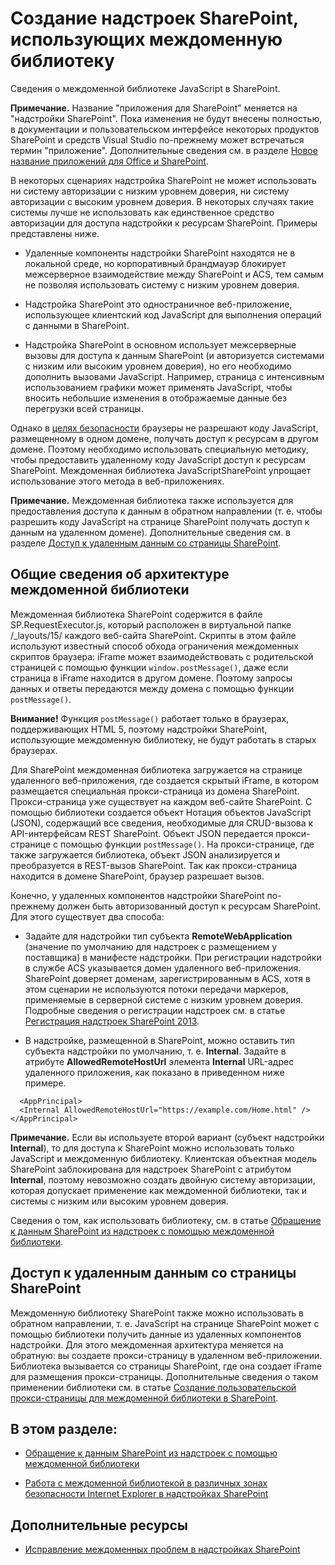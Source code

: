 # <a name="creating-sharepoint-add-ins-that-use-the-cross-domain-library"></a>Создание надстроек SharePoint, использующих междоменную библиотеку
Сведения о междоменной библиотеке JavaScript в SharePoint.
 

 **Примечание.** Название "приложения для SharePoint" меняется на "надстройки SharePoint". Пока изменения не будут внесены полностью, в документации и пользовательском интерфейсе некоторых продуктов SharePoint и средств Visual Studio по-прежнему может встречаться термин "приложение". Дополнительные сведения см. в разделе [Новое название приложений для Office и SharePoint](new-name-for-apps-for-sharepoint#bk_newname).
 

В некоторых сценариях надстройка SharePoint не может использовать ни систему авторизации с низким уровнем доверия, ни систему авторизации с высоким уровнем доверия. В некоторых случаях такие системы лучше не использовать как единственное средство авторизации для доступа надстройки к ресурсам SharePoint. Примеры представлены ниже.
 

- Удаленные компоненты надстройки SharePoint находятся не в локальной среде, но корпоративный брандмауэр блокирует межсерверное взаимодействие между SharePoint и ACS, тем самым не позволяя использовать систему с низким уровнем доверия.
    
 
- Надстройка SharePoint это одностраничное веб-приложение, использующее клиентский код JavaScript для выполнения операций с данными в SharePoint.
    
 
- Надстройка SharePoint в основном использует межсерверные вызовы для доступа к данным SharePoint (и авторизуется системами с низким или высоким уровнем доверия), но его необходимо дополнить вызовами JavaScript. Например, страница с интенсивным использованием графики может применять JavaScript, чтобы вносить небольшие изменения в отображаемые данные без перегрузки всей страницы.
    
 
Однако в  [целях безопасности](http://msdn.microsoft.com/ru-ru/library%28d=robot%29/cc709423(d=robot,l=en-us,v=vs.85).aspx) браузеры не разрешают коду JavaScript, размещенному в одном домене, получать доступ к ресурсам в другом домене. Поэтому необходимо использовать специальную методику, чтобы предоставить удаленному коду JavaScript доступ к ресурсам SharePoint. Междоменная библиотека JavaScriptSharePoint упрощает использование этого метода в веб-приложениях.
 

 **Примечание.** Междоменная библиотека также используется для предоставления доступа к данным в обратном направлении (т. е. чтобы разрешить коду JavaScript на странице SharePoint получать доступ к данным на удаленном домене). Дополнительные сведения см. в разделе [Доступ к удаленным данным со страницы SharePoint](#ReverseDirection).
 


## <a name="understand-the-architecture-of-the-cross-domain-library"></a>Общие сведения об архитектуре междоменной библиотеки

Междоменная библиотека SharePoint содержится в файле SP.RequestExecutor.js, который расположен в виртуальной папке /_layouts/15/ каждого веб-сайта SharePoint. Скрипты в этом файле используют известный способ обхода ограничения междоменных скриптов браузера: iFrame может взаимодействовать с родительской страницей с помощью функции  `window.postMessage()`, даже если страница в iFrame находится в другом домене. Поэтому запросы данных и ответы передаются между домена с помощью функции  `postMessage()`.
 

 

 **Внимание!** Функция `postMessage()` работает только в браузерах, поддерживающих HTML 5, поэтому надстройки SharePoint, использующие междоменную библиотеку, не будут работать в старых браузерах.
 

Для SharePoint междоменная библиотека загружается на странице удаленного веб-приложения, где создается скрытый iFrame, в котором размещается специальная прокси-страница из домена SharePoint. Прокси-страница уже существует на каждом веб-сайте SharePoint. С помощью библиотеки создается объект Нотация объектов JavaScript (JSON), содержащий все сведения, необходимые для CRUD-вызова к API-интерфейсам REST SharePoint. Объект JSON передается прокси-странице с помощью функции  `postMessage()`. На прокси-странице, где также загружается библиотека, объект JSON анализируется и преобразуется в REST-вызов SharePoint. Так как прокси-страница находится в домене SharePoint, браузер разрешает вызов.
 

 
Конечно, у удаленных компонентов надстройки SharePoint по-прежнему должен быть авторизованный доступ к ресурсам SharePoint. Для этого существует два способа:
 

 

- Задайте для надстройки тип субъекта **RemoteWebApplication** (значение по умолчанию для надстроек с размещением у поставщика) в манифесте надстройки. При регистрации надстройки в службе ACS указывается домен удаленного веб-приложения. SharePoint доверяет доменам, зарегистрированным в ACS, хотя в этом сценарии не используются потоки передачи маркеров, применяемые в серверной системе с низким уровнем доверия. Подробные сведения о регистрации надстроек см. в статье [Регистрация надстроек SharePoint 2013](register-sharepoint-add-ins-2013). 
    
 
- В надстройке, размещенной в SharePoint, можно оставить тип субъекта надстройки по умолчанию, т. е. **Internal**. Задайте в атрибуте **AllowedRemoteHostUrl** элемента **Internal** URL-адрес удаленного приложения, как показано в приведенном ниже примере.
    
```
  <AppPrincipal>
  <Internal AllowedRemoteHostUrl="https://example.com/Home.html" />
</AppPrincipal>
```


 **Примечание.** Если вы используете второй вариант (субъект надстройки **Internal**), то для доступа к SharePoint можно использовать только JavaScript и междоменную библиотеку. Клиентская объектная модель SharePoint заблокирована для надстроек SharePoint с атрибутом **Internal**, поэтому невозможно создать двойную систему авторизации, которая допускает применение как междоменной библиотеки, так и системы с низким или высоким уровнем доверия.
 

Сведения о том, как использовать библиотеку, см. в статье [Обращение к данным SharePoint из надстроек с помощью междоменной библиотеки](access-sharepoint-2013-data-from-add-ins-using-the-cross-domain-library).
 

 

## <a name="access-remote-data-from-a-sharepoint-page"></a>Доступ к удаленным данным со страницы SharePoint
<a name="ReverseDirection"> </a>

Междоменную библиотеку SharePoint также можно использовать в обратном направлении, т. е. JavaScript на странице SharePoint может с помощью библиотеки получить данные из удаленных компонентов надстройки. Для этого междоменная архитектура меняется на обратную: вы создаете прокси-страницу в удаленном веб-приложении. Библиотека вызывается со страницы SharePoint, где она создает iFrame для размещения прокси-страницы. Дополнительные сведения о таком применении библиотеки см. в статье  [Создание пользовательской прокси-страницы для междоменной библиотеки в SharePoint](create-a-custom-proxy-page-for-the-cross-domain-library-in-sharepoint-2013).
 

 

## <a name="in-this-section"></a>В этом разделе:
<a name="ReverseDirection"> </a>


-  [Обращение к данным SharePoint из надстроек с помощью междоменной библиотеки](access-sharepoint-2013-data-from-add-ins-using-the-cross-domain-library)
    
 
-  [Работа с междоменной библиотекой в различных зонах безопасности Internet Explorer в надстройках SharePoint](work-with-the-cross-domain-library-across-different-internet-explorer-security-zones-in-sharepoint-add-ins)
    
 

## <a name="additional-resources"></a>Дополнительные ресурсы
<a name="ReverseDirection"> </a>


-  [Исправление междоменных проблем в надстройках SharePoint](http://blogs.msdn.com/b/officeapps/archive/2012/11/29/solving-cross-domain-problems-in-apps-for-sharepoint.aspx)
    
 

